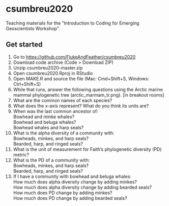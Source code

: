 # csumbreu2020
Teaching materials for the "Introduction to Coding for Emerging Geoscientists Workshop".

## Get started

1. Go to https://github.com/FlukeAndFeather/csumbreu2020
2. Download code archive (Code > Download ZIP)
3. Unzip csumbreu2020-master.zip
4. Open csumbreu2020.Rproj in RStudio
5. Open MAKE.R and source the file (Mac: Cmd+Shift+S, Windows: Ctrl+Shift+S)
6. While that runs, answer the following questions using the Arctic marine mammal phylogenetic tree (arctic_marmam_tr.png). [in breakout rooms]
  1. What are the common names of each species?
  2. What does the x-axis represent? What do you think its units are?
  3. When was the last common ancestor of:  
    Bowhead and minke whales?  
    Bowhead and beluga whales?  
    Bowhead whales and harp seals?  
  4. What is the alpha diversity of a community with:  
    Bowheads, minkes, and harp seals?  
    Bearded, harp, and ringed seals?  
  5. What is the unit of measurement for Faith’s phylogenetic diversity (PD) metric?
  6. What is the PD of a community with:   
    Bowheads, minkes, and harp seals?  
    Bearded, harp, and ringed seals?  
  7. If I have a community with bowhead and beluga whales:  
    How much does alpha diversity change by adding minkes?  
    How much does alpha diversity change by adding bearded seals?  
    How much does PD change by adding minkes?  
    How much does PD change by adding bearded seals?  
